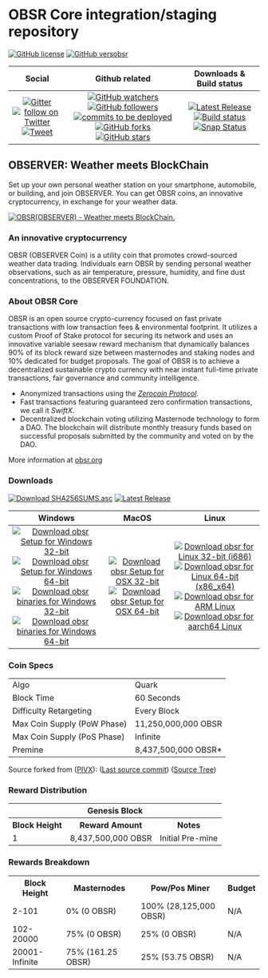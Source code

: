OBSR Core integration/staging repository
=====================================
[![GitHub license](https://img.shields.io/github/license/observernet/obsr.svg)](https://github.com/observernet/obsr) [![GitHub versobsr](https://badge.fury.io/gh/observernet%2Fobsr.svg)](https://badge.fury.io/gh/observernet%2Fobsr)

| Social  | Github related  | Downloads & Build status  |
|:-:|:-:|:-:|
| [![Gitter](https://badges.gitter.im/Join%20Chat.svg)](https://gitter.im/observerChannel/Lobby) [![follow on Twitter](https://img.shields.io/twitter/follow/observernet.svg?style=social&logo=twitter)](https://goo.gl/ep8bDc) [![Tweet](https://img.shields.io/twitter/url/https/github.com/observernet/obsr.svg?style=social)](https://goo.gl/jitceD) | [![GitHub watchers](https://img.shields.io/github/watchers/observernet/obsr.svg?style=social&label=Watch)](https://github.com/observernet/obsr/watchers) [![GitHub followers](https://img.shields.io/github/followers/observernet.svg?style=social&label=Follow)](https://github.com/observernet/obsr/followers) [![commits to be deployed](https://img.shields.io/github/commits-since/observernet/obsr/master.svg?label=commits%20to%20be%20deployed)](https://github.com/observernet/obsr/compare/1.0.1...master) [![GitHub forks](https://img.shields.io/github/forks/observernet/obsr.svg)](https://github.com/observernet/obsr/network) [![GitHub stars](https://img.shields.io/github/stars/observernet/obsr.svg)](https://github.com/observernet/obsr/stargazers) | [![Latest Release](https://img.shields.io/github/downloads/observernet/obsr/latest/total.svg)](https://github.com/observernet/obsr/releases/latest) [![Build status](https://travis-ci.org/observernet/obsr.svg?branch=master)](https://travis-ci.org/observernet/obsr) [![Snap Status](https://build.snapcraft.io/badge/observernet/obsr.svg)](https://build.snapcraft.io/user/observernet/obsr) |


## OBSERVER: Weather meets BlockChain

Set up your own personal weather station on your smartphone, automobile, or building, and join OBSERVER. You can get OBSR coins, an innovative cryptocurrency, in exchange for your weather data. 

[![OBSR(OBSERVER) - Weather meets BlockChain.](http://img.youtube.com/vi/BYXCcSFR_cA/0.jpg)](http://www.youtube.com/watch?v=BYXCcSFR_cA "OBSR(OBSERVER) - Weather meets BlockChain.")

### An innovative cryptocurrency
OBSR (OBSERVER Coin) is a utility coin that promotes crowd-sourced weather data trading.
Individuals earn OBSR by sending personal weather observations, such as air temperature, pressure, humidity, and fine dust concentrations, to the OBSERVER FOUNDATION. 

### About OBSR Core
OBSR is an open source crypto-currency focused on fast private transactions with low transaction fees & environmental footprint.  It utilizes a custom Proof of Stake protocol for securing its network and uses an innovative variable seesaw reward mechanism that dynamically balances 90% of its block reward size between masternodes and staking nodes and 10% dedicated for budget proposals. The goal of OBSR is to achieve a decentralized sustainable crypto currency with near instant full-time private transactions, fair governance and community intelligence.
- Anonymized transactions using the [_Zerocoin Protocol_](http://www.obsr.org/zobsr).
- Fast transactions featuring guaranteed zero confirmation transactions, we call it _SwiftX_.
- Decentralized blockchain voting utilizing Masternode technology to form a DAO. The blockchain will distribute monthly treasury funds based on successful proposals submitted by the community and voted on by the DAO.

More information at [obsr.org](http://www.obsr.org)

### Downloads

[![Download SHA256SUMS.asc](https://img.shields.io/github/downloads/observernet/obsr/v1.0.1/SHA256SUMS.asc.svg)](https://github.com/observernet/obsr/releases/download/v1.0.1/SHA256SUMS.asc) [![Latest Release](https://img.shields.io/github/downloads/observernet/obsr/latest/total.svg)](https://github.com/observernet/obsr/releases/latest)


| Windows | MacOS | Linux |
|:-:|:-:|:-:|
| [![Download obsr Setup for Windows 32-bit](https://img.shields.io/github/downloads/observernet/obsr/latest/obsr-1.0.1-win32-setup-unsigned.exe.svg)](https://github.com/observernet/obsr/releases/download/v1.0.1/obsr-1.0.1-win32-setup-unsigned.exe) [![Download obsr Setup for Windows 64-bit](https://img.shields.io/github/downloads/observernet/obsr/latest/obsr-1.0.1-win64-setup-unsigned.exe.svg)](https://github.com/observernet/obsr/releases/download/v1.0.1/obsr-1.0.1-win64-setup-unsigned.exe) [![Download obsr binaries for Windows 32-bit](https://img.shields.io/github/downloads/observernet/obsr/latest/obsr-1.0.1-win32.zip.svg)](https://github.com/observernet/obsr/releases/download/v1.0.1/obsr-1.0.1-win32.zip) [![Download obsr binaries for Windows 64-bit](https://img.shields.io/github/downloads/observernet/obsr/latest/obsr-1.0.1-win64.zip.svg)](https://github.com/observernet/obsr/releases/download/v1.0.1/obsr-1.0.1-win64.zip) | [![Download obsr Setup for OSX 32-bit](https://img.shields.io/github/downloads/observernet/obsr/v1.0.1/obsr-1.0.1-osx-unsigned.dmg.svg)](https://github.com/observernet/obsr/releases/download/v1.0.1/obsr-1.0.1-osx-unsigned.dmg)[![Download obsr Setup for OSX 64-bit](https://img.shields.io/github/downloads/observernet/obsr/v1.0.1/obsr-1.0.1-osx64.tar.gz.svg)](https://github.com/observernet/obsr/releases/download/v1.0.1/obsr-1.0.1-osx64.tar.gz.exe) | [![Download obsr for Linux 32-bit (i686)](https://img.shields.io/github/downloads/observernet/obsr/v1.0.1/obsr-1.0.1-i686-pc-linux-gnu.tar.gz.svg)](https://github.com/observernet/obsr/releases/download/v1.0.1/obsr-1.0.1-i686-pc-linux-gnu.tar.gz) [![Download obsr for Linux 64-bit (x86_x64)](https://img.shields.io/github/downloads/observernet/obsr/v1.0.1/obsr-1.0.1-x86_64-linux-gnu.tar.gz.svg)](https://github.com/observernet/obsr/releases/download/v1.0.1/obsr-1.0.1-x86_64-linux-gnu.tar.gz) [![Download obsr for ARM Linux](https://img.shields.io/github/downloads/observernet/obsr/v1.0.1/obsr-1.0.1-arm-linux-gnueabihf.tar.gz.svg)](https://github.com/observernet/obsr/releases/download/v1.0.1/obsr-1.0.1-arm-linux-gnueabihf.tar.gz) [![Download obsr for aarch64 Linux](https://img.shields.io/github/downloads/observernet/obsr/v1.0.1/obsr-1.0.1-aarch64-linux-gnu.tar.gz.svg)](https://github.com/observernet/obsr/releases/download/v1.0.1/obsr-1.0.1-aarch64-linux-gnu.tar.gz) |


### Coin Specs
<table>
<tr><td>Algo</td><td>Quark</td></tr>
<tr><td>Block Time</td><td>60 Seconds</td></tr>
<tr><td>Difficulty Retargeting</td><td>Every Block</td></tr>
<tr><td>Max Coin Supply (PoW Phase)</td><td>11,250,000,000 OBSR</td></tr>
<tr><td>Max Coin Supply (PoS Phase)</td><td>Infinite</td></tr>
<tr><td>Premine</td><td>8,437,500,000 OBSR*</td></tr>
</table>

Source forked from ([PIVX](https://pivx.org/)): ([Last source commit](https://github.com/PIVX-Project/PIVX/commit/44840c50693e784ed0a5ef0bfed1ce7d9d88aa97)) ([Source Tree](https://github.com/PIVX-Project/PIVX/tree/44840c50693e784ed0a5ef0bfed1ce7d9d88aa97))

### Reward Distribution

<table>
  <th colspan="3"><center>Genesis Block</center></th>
<tr><th>Block Height</th><th>Reward Amount</th><th>Notes</th></tr>
<tr><td>1</td><td>8,437,500,000 OBSR</td><td>Initial Pre-mine</td></tr>
</table>

### Rewards Breakdown

<table>
<th>Block Height</th><th>Masternodes</th><th>Pow/Pos Miner</th><th>Budget</th>
<tr><td>2-101</td><td>0% (0 OBSR)</td><td>100% (28,125,000 OBSR)</td><td>N/A</td></tr>
<tr><td>102-20000</td><td>75% (0 OBSR)</td><td>25% (0 OBSR)</td><td>N/A</td></tr>
<tr><td>20001-Infinite</td><td>75% (161.25 OBSR)</td><td>25% (53.75 OBSR)</td><td>N/A</td></tr>
</table>

